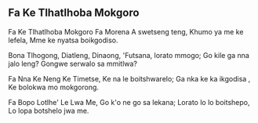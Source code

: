 ## Fa Ke Tlhatlhoba Mokgoro

Fa Ke Tlhatlhoba Mokgoro
Fa Morena A swetseng teng,
Khumo ya me ke lefela,
Mme ke nyatsa boikgodiso.

Bona Tlhogong, Diatleng, Dinaong,
'Futsana, lorato mmogo;
Go kile ga nna jalo leng?
Gongwe serwalo sa mmitlwa?

Fa Nna Ke Neng Ke Timetse,
Ke na le boitshwarelo;
Ga nka ke ka ikgodisa ,
Ke bolokwa mo mokgorong.

Fa Bopo Lotlhe' Le Lwa Me,
Go k'o ne go sa lekana;
Lorato lo lo boitshepo,
Lo lopa botshelo jwa me.

